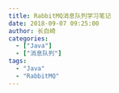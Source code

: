 ```yaml
---
title: RabbitMQ消息队列学习笔记
date: 2018-09-07 09:25:00
author: 长白崎
categories:
  - ["Java"]
  - ["消息队列"]
tags:
  - "Java"
  - "RabbitMQ"
---
```


